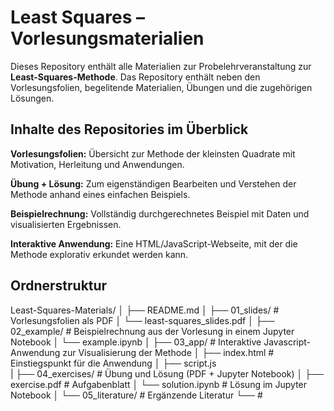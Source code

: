 # Least Squares – Vorlesungsmaterialien

Dieses Repository enthält alle Materialien zur Probelehrveranstaltung zur **Least-Squares-Methode**. 
Das Repository enthält neben den Vorlesungsfolien, begelitende Materialien, Übungen und die zugehörigen Lösungen.

## Inhalte des Repositories im Überblick

**Vorlesungsfolien:** 
Übersicht zur Methode der kleinsten Quadrate mit Motivation, Herleitung und Anwendungen.

**Übung + Lösung:** 
Zum eigenständigen Bearbeiten und Verstehen der Methode anhand eines einfachen Beispiels.

**Beispielrechnung:**
Vollständig durchgerechnetes Beispiel mit Daten und visualisierten Ergebnissen.

**Interaktive Anwendung:** 
Eine HTML/JavaScript-Webseite, mit der die Methode explorativ erkundet werden kann.


## Ordnerstruktur


Least-Squares-Materials/
│
├── README.md
│
├── 01_slides/                      # Vorlesungsfolien als PDF
│   └── least-squares_slides.pdf
│
├── 02_example/                     # Beispielrechnung aus der Vorlesung in einem Jupyter Notebook
│   └── example.ipynb
│
├── 03_app/                         # Interaktive Javascript-Anwendung zur Visualisierung der Methode
│   ├── index.html                  # Einstiegspunkt für die Anwendung
│   ├── script.js                   
|
├── 04_exercises/                   # Übung und Lösung (PDF + Jupyter Notebook)
│   ├── exercise.pdf        		# Aufgabenblatt
│   └── solution.ipynb  			# Lösung im Jupyter Notebook
│
└── 05_literature/                  # Ergänzende Literatur
    └──                  			# 
